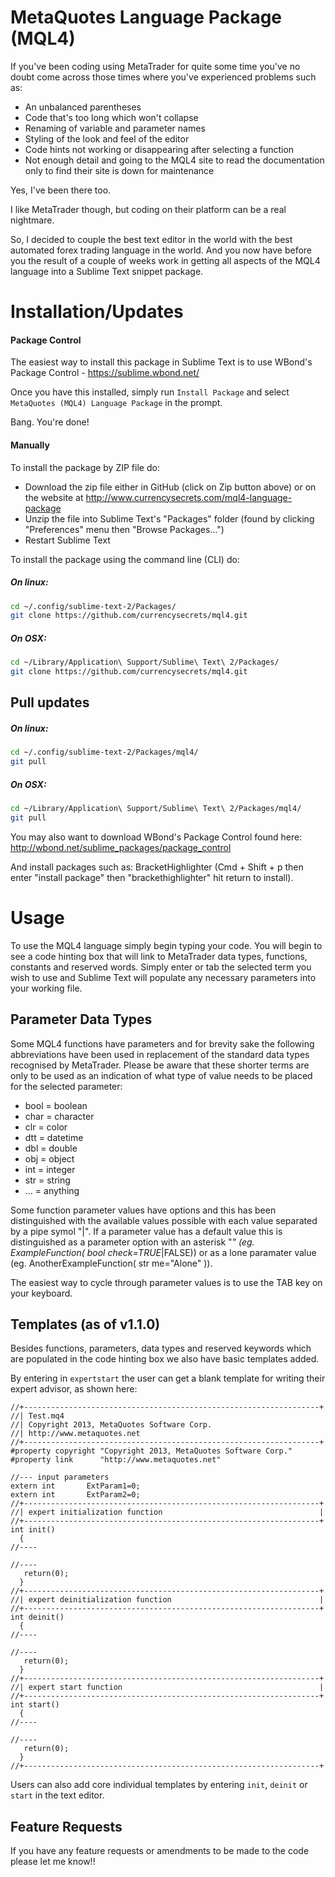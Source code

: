 MetaQuotes Language Package (MQL4)
==================================

If you've been coding using MetaTrader for quite some time you've no doubt come across those times where you've experienced problems such as:

+ An unbalanced parentheses
+ Code that's too long which won't collapse
+ Renaming of variable and parameter names
+ Styling of the look and feel of the editor
+ Code hints not working or disappearing after selecting a function
+ Not enough detail and going to the MQL4 site to read the documentation only to find their site is down for maintenance

Yes, I've been there too.

I like MetaTrader though, but coding on their platform can be a real nightmare.

So, I decided to couple the best text editor in the world with the best automated forex trading language in the world. And you now have before you the result of a couple of weeks work in getting all aspects of the MQL4 language into a Sublime Text snippet package.

Installation/Updates
====================

#### Package Control

The easiest way to install this package in Sublime Text is to use WBond's Package Control - https://sublime.wbond.net/

Once you have this installed, simply run `Install Package` and select `MetaQuotes (MQL4) Language Package` in the prompt.

Bang. You're done!


#### Manually

To install the package by ZIP file do:

+ Download the zip file either in GitHub (click on Zip button above) or on the website at http://www.currencysecrets.com/mql4-language-package
+ Unzip the file into Sublime Text's "Packages" folder (found by clicking "Preferences" menu then "Browse Packages...")
+ Restart Sublime Text

To install the package using the command line (CLI) do:

##### On linux:
```bash
cd ~/.config/sublime-text-2/Packages/
git clone https://github.com/currencysecrets/mql4.git
```
##### On OSX:
```bash
cd ~/Library/Application\ Support/Sublime\ Text\ 2/Packages/
git clone https://github.com/currencysecrets/mql4.git
```
## Pull updates

##### On linux:
```bash
cd ~/.config/sublime-text-2/Packages/mql4/
git pull
```
##### On OSX:
```bash
cd ~/Library/Application\ Support/Sublime\ Text\ 2/Packages/mql4/
git pull
```

You may also want to download WBond's Package Control found here: http://wbond.net/sublime_packages/package_control

And install packages such as: BracketHighlighter (Cmd + Shift + p then enter "install package" then "brackethighlighter" hit return to install).

Usage
=====

To use the MQL4 language simply begin typing your code. You will begin to see a code hinting box that will link to MetaTrader data types, functions, constants and reserved words. Simply enter or tab the selected term you wish to use and Sublime Text will populate any necessary parameters into your working file.


Parameter Data Types
--------------------

Some MQL4 functions have parameters and for brevity sake the following abbreviations have been used in replacement of the standard data types recognised by MetaTrader. Please be aware that these shorter terms are only to be used as an indication of what type of value needs to be placed for the selected parameter:

+ bool = boolean
+ char = character
+ clr = color
+ dtt = datetime
+ dbl = double
+ obj = object
+ int = integer
+ str = string
+ ... = anything

Some function parameter values have options and this has been distinguished with the available values possible with each value separated by a pipe symol "|". If a parameter value has a default value this is distinguished as a parameter option with an asterisk "*" (eg. ExampleFunction( bool check=TRUE*|FALSE)) or as a lone paramater value (eg. AnotherExampleFunction( str me="Alone" )).

The easiest way to cycle through parameter values is to use the TAB key on your keyboard.


Templates (as of v1.1.0)
------------------

Besides functions, parameters, data types and reserved keywords which are populated in the code hinting box we also have basic templates added.

By entering in `expertstart` the user can get a blank template for writing their expert advisor, as shown here:

```
//+------------------------------------------------------------------+
//| Test.mq4
//| Copyright 2013, MetaQuotes Software Corp.
//| http://www.metaquotes.net
//+------------------------------------------------------------------+
#property copyright "Copyright 2013, MetaQuotes Software Corp."
#property link      "http://www.metaquotes.net"

//--- input parameters
extern int       ExtParam1=0;
extern int       ExtParam2=0;
//+------------------------------------------------------------------+
//| expert initialization function                                   |
//+------------------------------------------------------------------+
int init()
  {
//----

//----
   return(0);
  }
//+------------------------------------------------------------------+
//| expert deinitialization function                                 |
//+------------------------------------------------------------------+
int deinit()
  {
//----

//----
   return(0);
  }
//+------------------------------------------------------------------+
//| expert start function                                            |
//+------------------------------------------------------------------+
int start()
  {
//----

//----
   return(0);
  }
//+------------------------------------------------------------------+
```

Users can also add core individual templates by entering `init`, `deinit` or `start` in the text editor.


Feature Requests
----------------

If you have any feature requests or amendments to be made to the code please let me know!!
